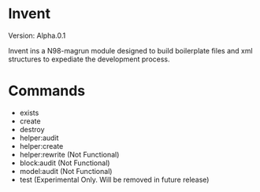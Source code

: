# Invent
Version: Alpha.0.1

Invent ins a N98-magrun module designed to build boilerplate files and xml structures to expediate the development process.

# Commands
- exists
- create
- destroy
- helper:audit
- helper:create
- helper:rewrite (Not Functional)
- block:audit (Not Functional)
- model:audit (Not Functional)
- test (Experimental Only. Will be removed in future release)

